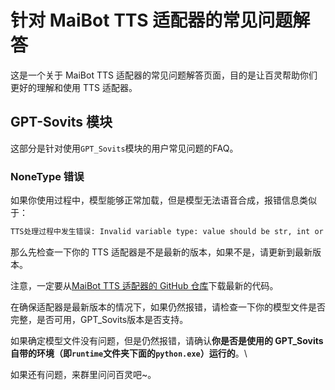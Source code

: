 # 针对 MaiBot TTS 适配器的常见问题解答

这是一个关于 MaiBot TTS 适配器的常见问题解答页面，目的是让百灵帮助你们更好的理解和使用 TTS 适配器。

## GPT-Sovits 模块
这部分是针对使用`GPT_Sovits`模块的用户常见问题的FAQ。

### NoneType 错误
如果你使用过程中，模型能够正常加载，但是模型无法语音合成，报错信息类似于：
```bash
TTS处理过程中发生错误: Invalid variable type: value should be str, int or float, got None of type <class 'NoneType'>
```
那么先检查一下你的 TTS 适配器是不是最新的版本，如果不是，请更新到最新版本。

注意，一定要从[MaiBot TTS 适配器的 GitHub 仓库](https://github.com/MaiM-with-u/maimbot_tts_adapter)下载最新的代码。

在确保适配器是最新版本的情况下，如果仍然报错，请检查一下你的模型文件是否完整，是否可用，GPT_Sovits版本是否支持。

如果确定模型文件没有问题，但是仍然报错，请确认**你是否是使用的 GPT_Sovits 自带的环境（即`runtime`文件夹下面的`python.exe`）运行的**。\

如果还有问题，来群里问问百灵吧~。